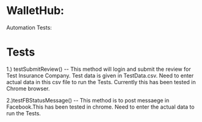 # WalletHub:
Automation Tests:

Tests
=====
1.) testSubmitReview() -- This method will login and submit the review for Test Insurance Company. Test data is given in TestData.csv. Need to enter actual data in this csv file to run the Tests. Currently this has been tested in Chrome browser.

2.)testFBStatusMessage() -- This method is to post messaege in Facebook.This has been tested in chrome. Need to enter the actual data to run the Tests.

